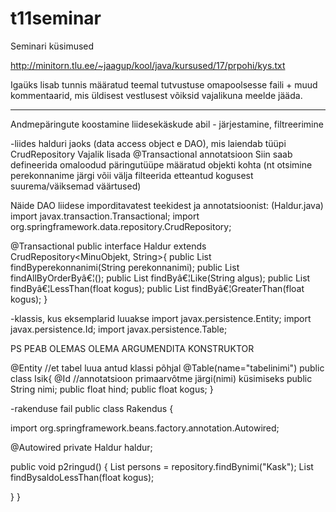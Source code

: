 # t11seminar

Seminari küsimused

http://minitorn.tlu.ee/~jaagup/kool/java/kursused/17/prpohi/kys.txt

Igaüks lisab tunnis määratud teemal tutvustuse omapoolsesse faili + muud kommentaarid, mis üldisest vestlusest võiksid vajalikuna meelde jääda.
***************************
Andmepäringute koostamine liidesekäskude abil - järjestamine, filtreerimine

-liides halduri jaoks (data access object e DAO), mis laiendab tüüpi CrudRepository
Vajalik lisada @Transactional annotatsioon
Siin saab defineerida omaloodud päringutüüpe määratud objekti kohta (nt otsimine perekonnanime järgi võii välja filteerida etteantud kogusest suurema/väiksemad väärtused)

Näide DAO liidese imporditavatest teekidest ja annotatsioonist:
(Haldur.java)
import javax.transaction.Transactional;
import org.springframework.data.repository.CrudRepository;

@Transactional
public interface Haldur extends CrudRepository<MinuObjekt, String>{
     public List<Obejkt> findByperekonnanimi(String perekonnanimi);
     public List<Objekt> findAllByOrderByâ€¦();
     public List<Objekt> findByâ€¦Like(String algus);
     public List<Objekt> findByâ€¦LessThan(float kogus);
     public List<Objekt> findByâ€¦GreaterThan(float kogus);
}

-klassis, kus eksemplarid luuakse
import javax.persistence.Entity;
import javax.persistence.Id;
import javax.persistence.Table;

PS PEAB OLEMAS OLEMA ARGUMENDITA KONSTRUKTOR

@Entity   //et tabel luua antud klassi põhjal
@Table(name="tabelinimi")
public class Isik{
	@Id      //annotatsioon primaarvõtme järgi(nimi) küsimiseks
        public String nimi;
 	public float hind;
	public float kogus;
}


-rakenduse fail
public class Rakendus {

import org.springframework.beans.factory.annotation.Autowired;  

@Autowired
private Haldur haldur;

   public void p2ringud() {
     List<Isik> persons = repository.findBynimi("Kask");
     List<Isik> findBysaldoLessThan(float kogus);

   }
 }
